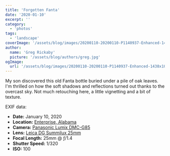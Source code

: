 ```yaml
---
title: 'Forgotten Fanta'
date: '2020-01-10'
excerpt: ''
category:
  - 'photos'
tags:
  - 'landscape'
coverImage: '/assets/blog/images/20200110-20200110-P1140937-Enhanced-1438x1080.jpg'
author:
  name: 'Greg Rickaby'
  picture: '/assets/blog/authors/greg.jpg'
ogImage:
  url: '/assets/blog/images/20200110-20200110-P1140937-Enhanced-1438x1080.jpg'
---
```


My son discovered this old Fanta bottle buried under a pile of oak leaves. I'm thrilled on how the soft shadows and reflections turned out thanks to the overcast sky. Not much retouching here, a little vignetting and a bit of texture.

EXIF data:

- **Date:** January 10, 2020
- **Location:** [Enterprise, Alabama](https://en.wikipedia.org/wiki/Enterprise,_Alabama)
- **Camera:** [Panasonic Lumix DMC-G85](https://amzn.to/37zCjXB)
- **Lens:** [Leica DG Summilux 25mm](https://amzn.to/3eaK4pq)
- **Focal Length:** 25mm @ ƒ/1.4
- **Shutter Speed:** 1/320
- **ISO:** 100
